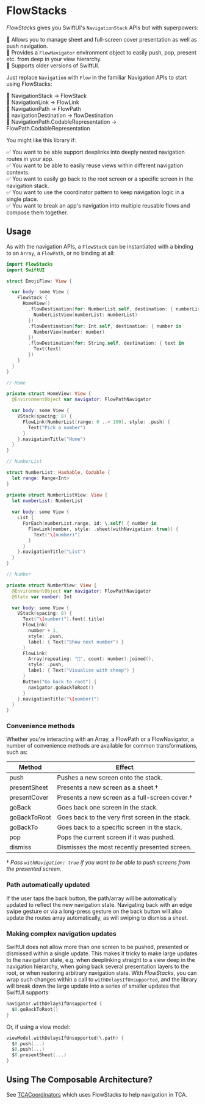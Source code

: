 # FlowStacks

*FlowStacks* gives you SwiftUI's `NavigationStack` APIs but with superpowers:

🦸 Allows you to manage sheet and full-screen cover presentation as well as push navigation.<br/>
🦸 Provides a `FlowNavigator` environment object to easily push, pop, present etc. from deep in your view hierarchy.<br/>
🦸 Supports older versions of SwiftUI.<br/>

Just replace `Navigation` with `Flow` in the familiar Navigation APIs to start using FlowStacks:

🔀 NavigationStack -> FlowStack<br/>
🔀 NavigationLink -> FlowLink<br/>
🔀 NavigationPath -> FlowPath<br/>
🔀 navigationDestination -> flowDestination<br/>
🔀 NavigationPath.CodableRepresentation -> FlowPath.CodableRepresentation<br/>

You might like this library if:

✅ You want to be able support deeplinks into deeply nested navigation routes in your app.<br/>
✅ You want to be able to easily reuse views within different navigation contexts.<br/>
✅ You want to easily go back to the root screen or a specific screen in the navigation stack.<br/>
✅ You want to use the coordinator pattern to keep navigation logic in a single place.<br/>
✅ You want to break an app's navigation into multiple reusable flows and compose them together.<br/>


## Usage

As with the navigation APIs, a `FlowStack` can be instantiated with a binding to an `Array`, a `FlowPath`, or no binding at all:

```swift
import FlowStacks
import SwiftUI

struct EmojiFlow: View {

  var body: some View {
    FlowStack {
      HomeView()
        .flowDestination(for: NumberList.self, destination: { numberList in
          NumberListView(numberList: numberList)
        })
        .flowDestination(for: Int.self, destination: { number in
          NumberView(number: number)
        })
        .flowDestination(for: String.self, destination: { text in
          Text(text)
        })
    }
  }
}

// Home

private struct HomeView: View {
  @EnvironmentObject var navigator: FlowPathNavigator

  var body: some View {
    VStack(spacing: 8) {
      FlowLink(NumberList(range: 0 ..< 100), style: .push) {
        Text("Pick a number")
      }
    }.navigationTitle("Home")
  }
}

// NumberList

struct NumberList: Hashable, Codable {
  let range: Range<Int>
}

private struct NumberListView: View {
  let numberList: NumberList
  
  var body: some View {
    List {
      ForEach(numberList.range, id: \.self) { number in
        FlowLink(number, style: .sheet(withNavigation: true)) {
          Text("\(number)")
        }
      }
    }.navigationTitle("List")
  }
}

// Number

private struct NumberView: View {
  @EnvironmentObject var navigator: FlowPathNavigator
  @State var number: Int

  var body: some View {
    VStack(spacing: 8) {
      Text("\(number)").font(.title)
      FlowLink(
        number + 1,
        style: .push,
        label: { Text("Show next number") }
      )
      FlowLink(
        Array(repeating: "🐑", count: number).joined(),
        style: .push,
        label: { Text("Visualise with sheep") }
      )
      Button("Go back to root") {
        navigator.goBackToRoot()
      }
    }.navigationTitle("\(number)")
  }
}
```

### Convenience methods

Whether you're interacting with an Array, a FlowPath or a FlowNavigator, a number of convenience methods are available for common transformations, such as:

| Method       | Effect                                            |
|--------------|---------------------------------------------------|
| push         | Pushes a new screen onto the stack.               |
| presentSheet | Presents a new screen as a sheet.†                |
| presentCover | Presents a new screen as a full-screen cover.†    |
| goBack       | Goes back one screen in the stack.                |
| goBackToRoot | Goes back to the very first screen in the stack.  |
| goBackTo     | Goes back to a specific screen in the stack.      |
| pop          | Pops the current screen if it was pushed.         |
| dismiss      | Dismisses the most recently presented screen.     |

† _Pass `withNavigation: true` if you want to be able to push screens from the presented screen._

### Path automatically updated

If the user taps the back button, the path/array will be automatically updated to reflect the new navigation state. Navigating back with an edge swipe gesture or via a long-press gesture on the back button will also update the routes array automatically, as will swiping to dismiss a sheet.

### Making complex navigation updates

SwiftUI does not allow more than one screen to be pushed, presented or dismissed within a single update. This makes it tricky to make large updates to the navigation state, e.g. when deeplinking straight to a view deep in the navigation hierarchy, when going back several presentation layers to the root, or when restoring arbitrary navigation state. With *FlowStacks*, you can wrap such changes within a call to `withDelaysIfUnsupported`, and the library will break down the large update into a series of smaller updates that SwiftUI supports:

```swift
navigator.withDelaysIfUnsupported {
  $0.goBackToRoot()
}
```

Or, if using a view model:

```swift
viewModel.withDelaysIfUnsupported(\.path) {
  $0.push(...)
  $0.push(...)
  $0.presentSheet(...)
}
```

## Using The Composable Architecture?

See [TCACoordinators](https://github.com/johnpatrickmorgan/TCACoordinators) which uses FlowStacks to help navigation in TCA.
